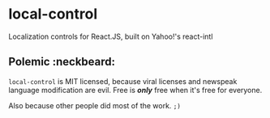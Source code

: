 local-control
=============

Localization controls for React.JS, built on Yahoo!'s react-intl





Polemic :neckbeard:
-------------------

`local-control` is MIT licensed, because viral licenses and newspeak language modification are evil.  Free is ***only*** free when it's free for everyone.

Also because other people did most of the work.  `;)`
